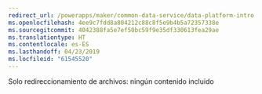 ```yaml
---
redirect_url: /powerapps/maker/common-data-service/data-platform-intro
ms.openlocfilehash: 4ee9c7fdd8a804212c88c8f5e9b4b5a72357338e
ms.sourcegitcommit: 4042388fa5e7ef50bc59f9e35df330613fea29ae
ms.translationtype: HT
ms.contentlocale: es-ES
ms.lasthandoff: 04/23/2019
ms.locfileid: "61545520"
---
```

Solo redireccionamiento de archivos: ningún contenido incluido